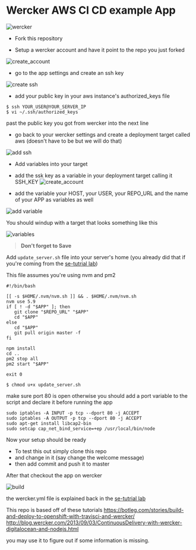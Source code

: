# Wercker AWS CI CD example App


![wercker](./guide_images/wercker.png)

- Fork this repository

- Setup a wercker account and have it point to the repo you just forked

![create_account](./guide_images/create_app.png)

- go to the app settings and create an ssh key

![create ssh](./guide_images/create_ssh.png)

- add your public key in your aws instance's authorized_keys file

```
$ ssh YOUR_USER@YOUR_SERVER_IP
$ vi ~/.ssh/authorized_keys
```

past the public key you got from wercker into the next line

- go back to your wercker settings and create a deployment target called aws (doesn't have to be but we will do that)

![add ssh](./guide_images/create_target.png)

- Add variables into your target

- add the ssk key as a variable in your deployment target calling it SSH_KEY
![create_account](./guide_images/add_ssh.png)

- add the variable your HOST, your USER, your REPO_URL and the name of your APP as variables as well

![add variable](./guide_images/add_variable.png)

You should windup with a target that looks something like this

![variables](./guide_images/variables.png)

> __Don't forget to Save__

Add `update_server.sh` file into your server's home (you already did that if you're coming from the [se-tutrial lab](https://github.com/amrdraz/se-tutorial/blob/master/lab-7.md))

This file assumes you're using nvm and pm2

```
#!/bin/bash

[[ -s $HOME/.nvm/nvm.sh ]] && . $HOME/.nvm/nvm.sh
nvm use 5.9
if [ ! -d "$APP" ]; then
   git clone "$REPO_URL" "$APP"
   cd "$APP"
else
   cd "$APP"
   git pull origin master -f
fi

npm install
cd ..
pm2 stop all
pm2 start "$APP"

exit 0
```

```
$ chmod u+x update_server.sh
```

make sure port 80 is open otherwise you should add a port variable to the script and declare it before running the app

```
sudo iptables -A INPUT -p tcp --dport 80 -j ACCEPT
sudo iptables -A OUTPUT -p tcp --dport 80 -j ACCEPT
sudo apt-get install libcap2-bin
sudo setcap cap_net_bind_service=+ep /usr/local/bin/node
```

Now your setup should be ready

- To test this out simply clone this repo
- and change in it (say change the welcome message)
- then add commit and push it to master

After that checkout the app on wercker

![build](./guide_images/building.png)

the wercker.yml file is explained back in the [se-tutrial lab](https://github.com/amrdraz/se-tutorial/blob/master/lab-7.md)

This repo is based off of these tutorials
https://botleg.com/stories/build-and-deploy-to-openshift-with-travisci-and-wercker/
http://blog.wercker.com/2013/09/03/ContinuousDelivery-with-wercker-digitalocean-and-nodejs.html

you may use it to figure out if some information is missing.